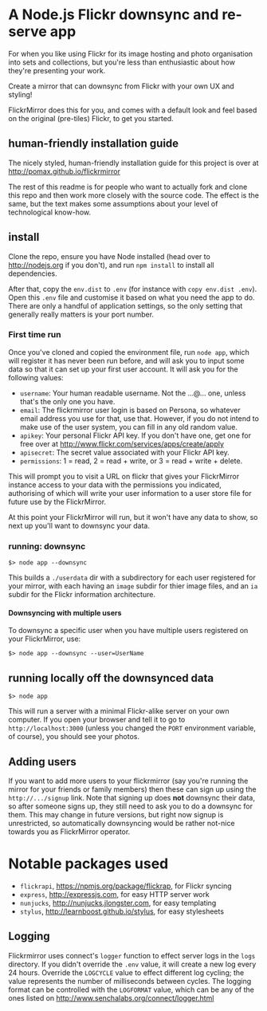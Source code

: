 # A Node.js Flickr downsync and re-serve app

For when you like using Flickr for its image hosting and photo organisation into sets and collections, but you're less than enthusiastic about how they're presenting your work.

Create a mirror that can downsync from Flickr with your own UX and styling!

FlickrMirror does this for you, and comes with a default look and feel based on the original (pre-tiles) Flickr, to get you started.

## human-friendly installation guide

The nicely styled, human-friendly installation guide for this project is over at http://pomax.github.io/flickrmirror

The rest of this readme is for people who want to actually fork and clone this repo and then work more closely with the source code. The effect is the same, but the text makes some assumptions about your level of technological know-how.

## install

Clone the repo, ensure you have Node installed (head over to http://nodejs.org if you don't), and run `npm install` to install all dependencies.

After that, copy the `env.dist` to `.env` (for instance with `copy env.dist .env`). Open this `.env` file and customise it based on what you need the app to do. There are only a handful of application settings, so the only setting that generally really matters is your port number.

### First time run

Once you've cloned and copied the environment file, run `node app`, which will register it has never been run before, and will ask you to input some data so that it can set up your first user account. It will ask you for the following values:

* `username`: Your human readable username. Not the ...@... one, unless that's the only one you have.
* `email`: The flickrmirror user login is based on Persona, so whatever email address you use for that, use that. However, if you do not intend to make use of the user system, you can fill in any old random value.
* `apikey`: Your personal Flickr API key. If you don't have one, get one for free over at http://www.flickr.com/services/apps/create/apply
* `apisecret`: The secret value associated with your Flickr API key.
* `permissions`:  1 = read, 2 = read + write, or 3 = read + write + delete.

This will prompt you to visit a URL on flickr that gives your FlickrMirror instance access to your data with the permissions you indicated, authorising of which will write your user information to a user store file for future use by the FlickrMirror.

At this point your FlickrMirror will run, but it won't have any data to show, so next up you'll want to downsync your data.

### running: downsync

```
$> node app --downsync
```

This builds a `./userdata` dir with a subdirectory for each user registered for your mirror, with each having an `image` subdir for thier image files, and an `ia` subdir for the Flickr information architecture.

#### Downsyncing with multiple users

To downsync a specific user when you have multiple users registered on your FlickrMirror, use:

```
$> node app --downsync --user=UserName
```

## running locally off the downsynced data

```
$> node app
```

This will run a server with a minimal Flickr-alike server on your own computer. If you open your browser and tell it to go to `http://localhost:3000` (unless you changed the `PORT` environment variable, of course), you should see your photos.

## Adding users

If you want to add more users to your flickrmirror (say you're running the mirror for your friends or family members) then these can sign up using the `http://.../signup` link. Note that signing up does **not** downsync their data, so after someone signs up, they still need to ask you to do a downsync for them. This may change in future versions, but right now signup is unrestricted, so automatically downsyncing would be rather not-nice towards you as FlickrMirror operator.

# Notable packages used

* `flickrapi`, https://npmjs.org/package/flickrap, for Flickr syncing
* `express`, http://expressjs.com, for easy HTTP server work
* `nunjucks`, http://nunjucks.jlongster.com, for easy templating
* `stylus`, http://learnboost.github.io/stylus, for easy stylesheets

## Logging

Flickrmirror uses connect's `logger` function to effect server logs in the `logs` directory. If you didn't override the `.env` value, it will create a new log every 24 hours. Override the `LOGCYCLE` value to effect different log cycling; the value represents the number of milliseconds between cycles. The logging format can be controlled with the `LOGFORMAT` value, which can be any of the ones listed on http://www.senchalabs.org/connect/logger.html
